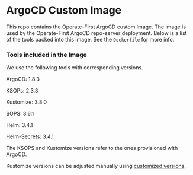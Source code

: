 # ArgoCD Custom Image

This repo contains the Operate-First ArgoCD custom Image. The image is used by the Operate-First ArgoCD repo-server deployment. Below is a list of the tools packed into this image. See the `Dockerfile` for more info.

### Tools included in the Image

We use the following tools with corresponding versions.

ArgoCD: 1.8.3

KSOPs: 2.3.3

Kustomize: 3.8.0

SOPS: 3.6.1

Helm: 3.4.1

Helm-Secrets: 3.4.1

The KSOPS and Kustomize versions refer to the ones provisioned with ArgoCD.

Kustomize versions can be adjusted manually using [customized versions](https://argoproj.github.io/argo-cd/user-guide/kustomize/#custom-kustomize-versions).
